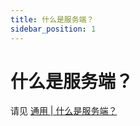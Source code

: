 ```yaml
---
title: 什么是服务端？
sidebar_position: 1
---
```


# 什么是服务端？

请见 [通用 | 什么是服务端？](/start/basic/what-is-server)
